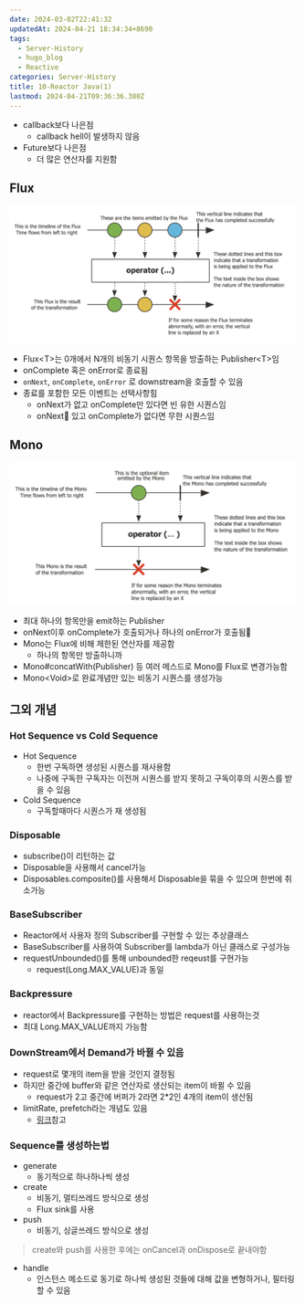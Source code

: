 ```yaml
---
date: 2024-03-02T22:41:32
updatedAt: 2024-04-21 18:34:34+8690
tags:
  - Server-History
  - hugo_blog
  - Reactive
categories: Server-History
title: 10-Reactor Java(1)
lastmod: 2024-04-21T09:36:36.380Z
---
```

* callback보다 나은점
  * callback hell이 발생하지 않음
* Future보다 나은점
  * 더 많은 연산자를 지원함

## Flux

![Pasted image 20231208223306](/image/real-resource-image/Pasted%20image%2020231208223306.png)

* Flux\<T>는 0개에서 N개의 비동기 시퀀스 항목을 방출하는 Publisher\<T>임
* onComplete 혹은 onError로 종료됨
* `onNext`, `onComplete`, `onError` 로 downstream을 호출할 수 있음
* 종료를 포함한 모든 이벤트는 선택사항힘
  * onNext가 없고 onComplete만 있다면 빈 유한 시퀀스임
  * onNext 있고 onComplete가 없다면 무한 시퀀스임

## Mono

![Pasted image 20231208224210](/image/real-resource-image/Pasted%20image%2020231208224210.png)

* 최대 하나의 항목만을 emit하는 Publisher
* onNext이후 onComplete가 호출되거나 하나의 onError가 호출됨
* Mono는 Flux에 비해 제한된 연산자를 제공함
  * 하나의 항목만 방출하니까
* Mono#concatWith(Publisher) 등 여러 메스드로 Mono를 Flux로 변경가능함
* Mono\<Void>로 완료개념만 있는 비동기 시퀀스를 생성가능

## 그외 개념

### Hot Sequence vs Cold Sequence

* Hot Sequence
  * 한번 구독하면 생성된 시퀀스를 재사용함
  * 나중에 구독한 구독자는 이전꺼 시퀀스를 받지 못하고 구독이후의 시퀀스를 받을 수 있음
* Cold Sequence
  * 구독할때마다 시퀀스가 재 생성됨

### Disposable

* subscribe()이 리턴하는 값
* Disposable을 사용해서 cancel가능
* Disposables.composite()를 사용해서 Disposable을 묶을 수 있으며 한번에 취소가능

### BaseSubscriber

* Reactor에서 사용자 정의 Subscriber를 구현할 수 있는 추상클래스
* BaseSubscriber를 사용하여 Subscriber를 lambda가 아닌 클래스로 구성가능
* requestUnbounded()를 통해 unbounded한 reqeust를 구현가능
  * request(Long.MAX\_VALUE)과 동일

### Backpressure

* reactor에서 Backpressure를 구현하는 방법은 request를 사용하는것
* 최대 Long.MAX\_VALUE까지 가능함

### DownStream에서 Demand가 바뀔 수 있음

* request로 몇개의 item을 받을 것인지 결정됨
* 하지만 중간에 buffer와 같은 연산자로 생산되는 item이 바뀔 수 있음
  * request가 2고 중간에 버퍼가 2라면 2\*2인 4개의 item이 생산됨
* limitRate, prefetch라는 개념도 있음
  * [링크](https://projectreactor.io/docs/core/release/reference/#_operators_that_change_the_demand_from_downstream)참고

### Sequence를 생성하는법

* generate
  * 동기적으로 하나하나씩 생성
* create
  * 비동기, 멀티쓰레드 방식으로 생성
  * Flux sink를 사용
* push
  * 비동기, 싱글쓰레드 방식으로 생성

> create와 push를 사용한 후에는 onCancel과 onDispose로 끝내야함

* handle
  * 인스턴스 메소드로 동기로 하나씩 생성된 것들에 대해 값을 변형하거나, 필터링할 수 있음
